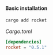 #### Basic installation

```bash
cargo add rocket
```

_Cargo.toml_
```toml
[dependencies]
rocket = "0.5.1"
```


<aside class="notes">
</aside>
